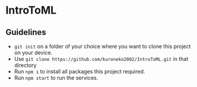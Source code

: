 # IntroToML

## Guidelines

- `git init` on a folder of your choice where you want to clone this project on your device.
- Use `git clone https://github.com/kuroneko2002/IntroToML.git` in that directory
- Run `npm i` to install all packages this project required.
- Run `npm start` to run the services.
